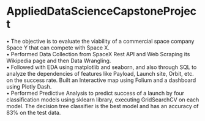 # AppliedDataScienceCapstoneProject

• The objective is to evaluate the viability of a commercial space company Space Y that can compete with Space X.<br/>
• Performed Data Collection from SpaceX Rest API and Web Scraping its Wikipedia page and then Data Wrangling.<br/>
• Followed with EDA using matplotlib and seaborn, and also through SQL to analyze the dependencies of features like Payload,
Launch site, Orbit, etc. on the success rate. Built an Interactive map using Folium and a dashboard using Plotly Dash.<br/>
• Performed Predictive Analysis to predict success of a launch by four classification models using sklearn library, executing
GridSearchCV on each model. The decision tree classifier is the best model and has an accuracy of 83% on the test data.
